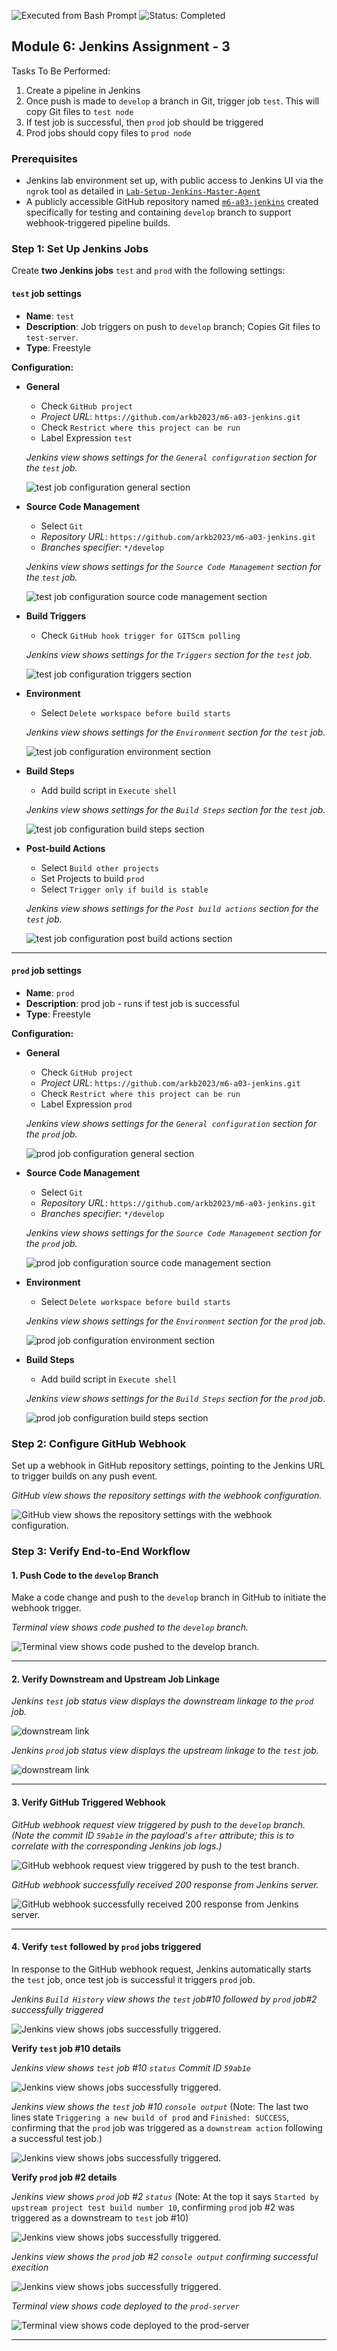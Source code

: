 ![Executed from Bash Prompt](https://img.shields.io/badge/Executed-Bash%20Prompt-green?logo=gnu-bash)
![Status: Completed](https://img.shields.io/badge/Status-Completed-brightgreen)

## Module 6: Jenkins Assignment - 3

Tasks To Be Performed:  
1. Create a pipeline in Jenkins  
2. Once push is made to `develop` a branch in Git, trigger job `test`. This will copy Git files to `test node`  
3. If test job is successful, then `prod` job should be triggered  
4. Prod jobs should copy files to `prod node`  

### Prerequisites

- Jenkins lab environment set up, with public access to Jenkins UI via the `ngrok` tool as detailed in [`Lab-Setup-Jenkins-Master-Agent`](../m6-jenkins-lab-setup/README.md)  
- A publicly accessible GitHub repository named [`m6-a03-jenkins`](https://github.com/arkb2023/m6-a03-jenkins.git) created specifically for testing and containing `develop` branch to support webhook-triggered pipeline builds. 


### Step 1: Set Up Jenkins Jobs

Create **two Jenkins jobs** `test` and `prod` with the following settings:

#### **`test` job settings**

- **Name**: `test`
- **Description**: Job triggers on push to `develop` branch; Copies Git files to `test-server`.
- **Type**: Freestyle

**Configuration:**

- **General**
  - Check `GitHub project`
  - *Project URL*: `https://github.com/arkb2023/m6-a03-jenkins.git`
  - Check `Restrict where this project can be run`
  - Label Expression `test`  

  *Jenkins view shows settings for the `General configuration` section for the `test` job.*  

  ![test job configuration general section](images/01-jenkins-test-job-configuration-general.png)

- **Source Code Management**
  - Select `Git`
  - *Repository URL*: `https://github.com/arkb2023/m6-a03-jenkins.git`
  - *Branches specifier*: `*/develop`

  *Jenkins view shows settings for the `Source Code Management` section for the `test` job.*  

  ![test job configuration source code management section](images/02-jenkins-test-job-configuration-source-code-mgmt.png)

- **Build Triggers**
  - Check `GitHub hook trigger for GITScm polling`  

  *Jenkins view shows settings for the `Triggers` section for the `test` job.*  

  ![test job configuration triggers section](images/03-jenkins-test-job-configuration-triggers.png)

- **Environment**
  - Select `Delete workspace before build starts`

  *Jenkins view shows settings for the `Environment` section for the `test` job.*  

  ![test job configuration environment section](images/04-jenkins-test-job-configuration-environment.png)


- **Build Steps**
  - Add build script in `Execute shell`

  *Jenkins view shows settings for the `Build Steps` section for the `test` job.*  
  
  ![test job configuration build steps section](images/05-jenkins-test-job-configuration-build-steps.png)

- **Post-build Actions**
  - Select `Build other projects`
  - Set Projects to build `prod` 
  - Select `Trigger only if build is stable`

  *Jenkins view shows settings for the `Post build actions` section for the `test` job.*  
  
  ![test job configuration post build actions section](images/06-jenkins-test-job-configuration-post-build-actions.png)

---

#### **`prod` job settings**

- **Name**: `prod`
- **Description**: prod job - runs if test job is successful
- **Type**: Freestyle

**Configuration:**

- **General**
  - Check `GitHub project`
  - *Project URL*: `https://github.com/arkb2023/m6-a03-jenkins.git`
  - Check `Restrict where this project can be run`
  - Label Expression `prod`  

  *Jenkins view shows settings for the `General configuration` section for the `prod` job.*  

  ![prod job configuration general section](images/07-jenkins-prod-job-configuration-general.png)

- **Source Code Management**
  - Select `Git`
  - *Repository URL*: `https://github.com/arkb2023/m6-a03-jenkins.git`
  - *Branches specifier*: `*/develop`

  *Jenkins view shows settings for the `Source Code Management` section for the `prod` job.*  

  ![prod job configuration source code management section](images/08-jenkins-prod-job-configuration-source-code-mgmt.png)

- **Environment**
  - Select `Delete workspace before build starts`

  *Jenkins view shows settings for the `Environment` section for the `prod` job.*  

  ![prod job configuration environment section](images/09-jenkins-prod-job-configuration-triggers-environment.png)


- **Build Steps**
  - Add build script in `Execute shell`

  *Jenkins view shows settings for the `Build Steps` section for the `prod` job.*  
  
  ![prod job configuration build steps section](images/10-jenkins-prod-job-configuration-build-steps.png)


### Step 2: Configure GitHub Webhook

Set up a webhook in GitHub repository settings, pointing to the Jenkins URL to trigger builds on any push event.  

*GitHub view shows the repository settings with the webhook configuration.*

![GitHub view shows the repository settings with the webhook configuration.](images/11-webhook-settings.png)


### Step 3: Verify End-to-End Workflow

#### 1. Push Code to the `develop` Branch  

Make a code change and push to the `develop` branch in GitHub to initiate the webhook trigger.  

*Terminal view shows code pushed to the `develop` branch.*
   
![Terminal view shows code pushed to the `develop` branch.](images/31-terminal-view-code-push-in-develop.png)

---
#### 2. Verify Downstream and Upstream Job Linkage

*Jenkins `test` job status view displays the downstream linkage to the `prod` job.*  

![downstream link](images/41-test-job-status-downstream-projects-prod.png)

*Jenkins `prod` job status view displays the upstream linkage to the `test` job.*  

![downstream link](images/51-prod-job-status-upstream-projects-test.png)

---

#### 3. Verify GitHub Triggered Webhook

   *GitHub webhook request view triggered by push to the `develop` branch. (Note the commit ID `59ab1e` in the payload's `after` attribute; this is to correlate with the corresponding Jenkins job logs.)*

   ![GitHub webhook request view triggered by push to the test branch.](images/12-webhook-request.png)
   
   *GitHub webhook successfully received 200 response from Jenkins server.*

   ![GitHub webhook successfully received 200 response from Jenkins server.](images/13-webhook-200-response.png)

---

#### 4. Verify `test` followed by `prod` jobs triggered

In response to the GitHub webhook request, Jenkins automatically starts the `test` job, once test job is successful it triggers `prod` job.

*Jenkins `Build History` view shows the `test` job#10 followed by `prod` job#2 successfully triggered*

![Jenkins view shows jobs successfully triggered.](images/21-jenkins-build-history-test-prod-back2back-triggered.png)

**Verify `test` job #10 details**

*Jenkins view shows `test` job #10 `status` Commit ID `59ab1e`*

![Jenkins view shows jobs successfully triggered.](images/43-test-job10-status-view.png)

*Jenkins view shows the `test` job #10 `console output`* (Note: The last two lines state `Triggering a new build of prod` and `Finished: SUCCESS`, confirming that the `prod` job was triggered as a `downstream action` following a successful test job.)

![Jenkins view shows jobs successfully triggered.](images/45-test-job10-console-output-view.png)

**Verify `prod` job #2 details**

*Jenkins view shows `prod` job #2 `status`* (Note: At the top it says `Started by upstream project test build number 10`, confirming `prod` job #2 was triggered as a downstream to `test` job #10)

![Jenkins view shows jobs successfully triggered.](images/52-prod-job2-status-upstream-projects-test-build-number-10.png)

*Jenkins view shows the `prod` job #2 `console output` confirming successful execition*

![Jenkins view shows jobs successfully triggered.](images/54-prod-job2-console-output-view.png)

*Terminal view shows code deployed to the `prod-server`*
   
![Terminal view shows code deployed to the `prod-server`](images/32-terminal-view-code-deployed-in-prod-server.png)

---
